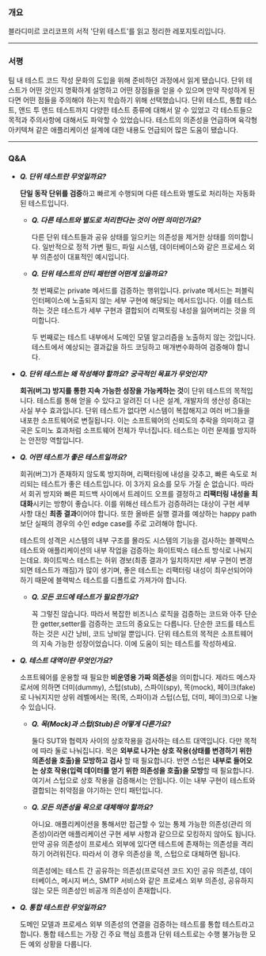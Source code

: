 ### 개요

블라디미르 코리코프의 서적 '단위 테스트'를 읽고 정리한 레포지토리입니다.

---

### 서평

팀 내 테스트 코드 작성 문화의 도입을 위해 준비하던 과정에서 읽게 됐습니다. 단위 테스트가 어떤 것인지 명확하게 설명하고 어떤 장점들을 얻을 수 있으며 만약 작성하게 된다면 어떤 점들을 주의해야 하는지 학습하기 위해 선택했습니다. 단위 테스트, 통합 테스트, 앤드 투 앤드 테스트까지 다양한 테스트 종류에 대해서 알 수 있었고 각 테스트들으 목적과 주의사항에 대해서도 파악할 수 있었습니다. 테스트의 의존성을 언급하며 육각형 아키텍쳐 같은 애플리케이션 설계에 대한 내용도 언급되어 많은 도움이 됐습니다.

---

### Q&A

- ***Q. 단위 테스트란 무엇일까요?***

    **단일 동작 단위를 검증**하고 빠르게 수행되며 다른 테스트와 별도로 처리하는 자동화된 테스트입니다.
    
    - ***Q. 다른 테스트와 별도로 처리한다는 것이 어떤 의미인가요?***
    
        다른 단위 테스트들과 공유 상태를 일으키는 의존성을 제거한 상태를 의미합니다. 일반적으로 정적 가변 필드, 파일 시스템, 데이터베이스와 같은 프로세스 외부 의존성이 대표적인 예시입니다.
        
    - ***Q. 단위 테스트의 안티 패턴엔 어떤게 있을까요?***
    
        첫 번째로는 private 메서드를 검증하는 행위입니다. private 메서드는 퍼블릭 인터페이스에 노출되지 않는 세부 구현에 해당되는 메서드입니다. 이를 테스트하는 것은 테스트가 세부 구현과 결합되어 리팩토링 내성을 잃어버리는 것을 의미합니다.
        
        두 번째로는 테스트 내부에서 도메인 모델 알고리즘을 노출하지 않는 것입니다. 테스트에서 예상되는 결과값을 하드 코딩하고 매개변수화하여 검증해야 합니다.
        

- ***Q. 단위 테스트는 왜 작성해야 할까요? 궁극적인 목표가 무엇인지?***

    **회귀(버그) 방지를 통한 지속 가능한 성장을 가능케하는 것**이 단위 테스트의 목적입니다. 테스트를 통해 얻을 수 있다고 알려진 더 나은 설계, 개발자의 생산성 증대는 사실 부수 효과입니다. 단위 테스트가 없다면 시스템이 복잡해지고 여러 버그들을 내포한 소프트웨어로 변질됩니다. 이는 소프트웨어의 신뢰도의 추락을 의미하고 결국은 도미노 효과처럼 소프트웨어 전체가 무너집니다. 테스트는 이런 문제를 방지하는 안전망 역할입니다.
    
- ***Q. 어떤 테스트가 좋은 테스트일까요?***
    
    회귀(버그)가 존재하지 않도록 방지하며, 리팩터링에 내성을 갖추고, 빠른 속도로 처리되는 테스트가 좋은 테스트입니다. 이 3가지 요소를 모두 가질 순 없습니다. 따라서 회귀 방지와 빠른 피드백 사이에서 트레이드 오프를 결정하고 **리팩터링 내성을 최대화**시키는 방향이 좋습니다. 이를 위해선 테스트가 검증하려는 대상이 구현 세부 사항 대신 **최종 결과**이어야  합니다. 또한 올바른 실행 결과를 예상하는 happy path보단 실패의 경우의 수인 edge case를 주로 고려해야 합니다.
        
    테스트의 성격은 시스템의 내부 구조를 몰라도 시스템의 기능을 검사하는 블랙박스 테스트와 애플리케이션의 내부 작업을 검증하는 화이트박스 테스트 방식로 나눠지는데요. 화이트박스 테스트는 허위 경보(최종 결과가 일치하지만 세부 구현이 변경되면 테스트가 깨짐)가 많이 생기며, 좋은 테스트는 리팩터링 내성이 최우선되어야 하기 때문에 블랙박스 테스트를 디폴트로 가져가야 합니다.
        
    - ***Q. 모든 코드에 테스트가 필요한가요?***
    
        꼭 그렇진 않습니다. 따라서 복잡한 비즈니스 로직을 검증하는 코드와 아주 단순한 getter,setter를 검증하는 코드의 중요도는 다릅니다. 단순한 코드를 테스트하는 것은 시간 낭비, 코드 낭비일 뿐입니다. 단위 테스트의 목적은 소프트웨어의 지속 가능한 성장이었습니다. 이에 도움이 되는 테스트를 작성하세요.
        
- ***Q. 테스트 대역이란 무엇인가요?***

    소프트웨어를 운용할 때 필요한 **비운영용 가짜 의존성**을 의미합니다. 제라드 메스자로서에 의하면 더미(dummy), 스텁(stub), 스파이(spy), 목(mock), 페이크(fake)로 나눠지지만 상위 레벨에서는 목(목, 스파이)과 스텁(스텁, 더미, 페이크)으로 나눌 수 있습니다.
        
    - ***Q. 목(Mock)과 스텁(Stub)은 어떻게 다른가요?***

        둘다 SUT와 협력자 사이의 상호작용을 검사하는 테스트 대역입니다. 다만 목적에 따라 둘로 나눠집니다. 목은 **외부로 나가는 상호 작용(상태를 변경하기 위한 의존성을 호출)을 모방하고 검사** 할 때 필요합니다. 반면 스텁은 **내부로 들어오는 상호 작용(입력 데이터를 얻기 위한 의존성을 호출)을 모방**할 때 필요합니다. 여기서 스텁으로 상호 작용을 검증해서는 안됩니다. 이는 내부 구현이 테스트와 결합되는 취약점을 야기하는 안티 패턴입니다.
    
    - ***Q. 모든 의존성을 목으로 대체해야 할까요?***
    
        아니요. 애플리케이션을 통해서만 접근할 수 있는 통제 가능한 의존성(관리 의존성)이라면 애플리케이션 구현 세부 사항과 같으므로 모킹하지 않아도 됩니다. 만약 공유 의존성이 프로세스 외부에 있다면 테스트에 존재하는 의존성을 격리하기 어려워진다. 따라서 이 경우 의존성을 목, 스텁으로 대체하면 됩니다.
        
        의존성에는 테스트 간 공유하는 의존성(프로덕션 코드 X)인 공유 의존성, 데이터베이스, 메시지 버스, SMTP 서비스와 같은 프로세스 외부 의존성, 공유하지 않는 모든 의존성인 비공개 의존성이 존재합니다.    
        
- ***Q. 통합 테스트란 무엇일까요?***

    도메인 모델과 프로세스 외부 의존성의 연결을 검증하는 테스트를 통합 테스트라고 합니다. 통합 테스트는 가장 긴 주요 핵심 흐름과 단위 테스트로는 수행 불가능한 모든 예외 상황을 다룹니다.
        
